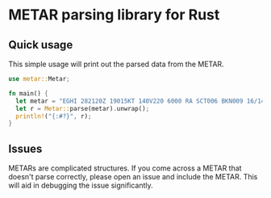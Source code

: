 # METAR parsing library for Rust

## Quick usage

This simple usage will print out the parsed data from the METAR.

```rust
use metar::Metar;

fn main() {
  let metar = "EGHI 282120Z 19015KT 140V220 6000 RA SCT006 BKN009 16/14 Q1006";
  let r = Metar::parse(metar).unwrap();
  println!("{:#?}", r);
}
```

## Issues

METARs are complicated structures. If you come across a METAR that doesn't parse
correctly, please open an issue and include the METAR. This will aid in debugging
the issue significantly.
